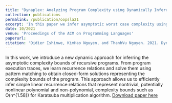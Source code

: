 ```yaml
---
title: "Dynaplex: Analyzing Program Complexity using Dynamically Inferred Recurrence Relations"
collection: publications
permalink: /publication/oopsla21
excerpt: 'In this paper we infer asymptotic worst case complexity using recurrence relations'
date: 10/2021
venue: 'Proceedings of the ACM on Programming Languages'
paperurl: 
citation: 'Didier Ishimwe, KimHao Nguyen, and ThanhVu Nguyen. 2021. Dynaplex: analyzing program complexity using dynamically inferred recurrence relations. <i>Proc. ACM Program. Lang. 5, OOPSLA, Article 138 (October 2021), 23 pages</i>. DOI:https://doi.org/10.1145/3485515'
---
```

In this work, we introduce a new dynamic approach for
inferring the asymptotic complexity bounds of recursive programs. From program execution traces, we learn
recurrence relations and solve them using pattern matching to obtain closed-form solutions representing the
complexity bounds of the program. This approach allows us to efficiently infer simple linear recurrence relations
that represent nontrivial, potentially nonlinear polynomial and non-polynomial, complexity bounds such as O(n^{1.58}) for Karatsuba multiplication algorithm.
[Download paper here](https://nguyenthanhvuh.github.io/pubs/ishimwe2021dynaplex.pdf)
